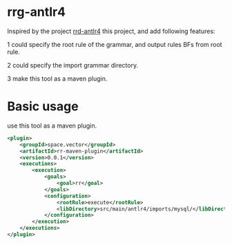 # rrg-antlr4
Inspired by the project [rrd-antlr4](https://github.com/bkiers/rrd-antlr4) this project, and add following features:

1 could specify the root rule of the grammar, and output rules BFs from root rule.

2 could specify the import grammar directory.

3 make this tool as a maven plugin.
    
# Basic usage

use this tool as a maven plugin.

```xml
<plugin>
    <groupId>space.vector</groupId>
    <artifactId>rr-maven-plugin</artifactId>
    <version>0.0.1</version>
    <executions>
        <execution>
            <goals>
                <goal>rr</goal>
            </goals>
            <configuration>
                <rootRule>execute</rootRule>
                <libDirectory>src/main/antlr4/imports/mysql/</libDirectory>
            </configuration>
        </execution>
    </executions>
</plugin>
```